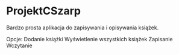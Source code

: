 # ProjektCSzarp

Bardzo prosta aplikacja do zapisywania i opisywania książek.

Opcje:
Dodanie książki
Wyświetlenie wszystkich książek
Zapisanie
Wczytanie

